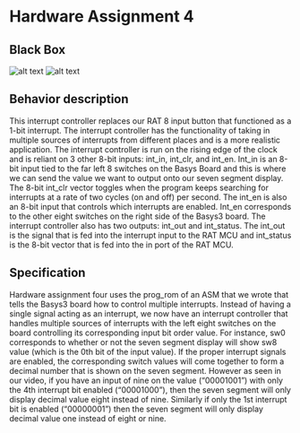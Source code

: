 # Hardware Assignment 4

## Black Box
![alt text](https://i.imgur.com/Do00eIH.png)
![alt text](https://i.imgur.com/drMYO3T.png?1)

## Behavior description

This interrupt controller replaces our RAT 8 input button that functioned as a 1-bit interrupt. The interrupt controller has the functionality of taking in multiple sources of interrupts from different places and is a more realistic application. The interrupt controller is run on the rising edge of the clock and is reliant on 3 other 8-bit inputs: int_in, int_clr, and int_en. Int_in is an 8-bit input tied to the far left 8 switches on the Basys Board and this is where we can send the value we want to output onto our seven segment display. The 8-bit int_clr vector toggles when the program keeps searching for interrupts at a rate of two cycles (on and off) per second. The int_en is also an 8-bit input that controls which interrupts are enabled. Int_en corresponds to the other eight switches on the right side of the Basys3 board. The interrupt controller also has two outputs: int_out and int_status. The int_out is the signal that is fed into the interrupt input to the RAT MCU and int_status is the 8-bit vector that is fed into the in port of the RAT MCU.

## Specification

Hardware assignment four uses the prog_rom of an ASM that we wrote that tells the Basys3 board how to control multiple interrupts. Instead of having a single signal acting as an interrupt, we now have an interrupt controller that handles multiple sources of interrupts with the left eight switches on the board controlling its corresponding input bit order value. For instance, sw0 corresponds to whether or not the seven segment display will show sw8 value (which is the 0th bit of the input value). If the proper interrupt signals are enabled, the corresponding switch values will come together to form a decimal number that is shown on the seven segment. However as seen in our video, if you have an input of nine on the value (“00001001”) with only the 4th interrupt bit enabled (“00001000”), then the seven segment will only display decimal value eight instead of nine. Similarly if only the 1st interrupt bit is enabled (“00000001”) then the seven segment will only display decimal value one instead of eight or nine.
